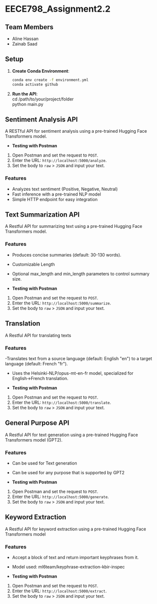 # EECE798_Assignment2.2

## Team Members  
- Aline Hassan  
- Zainab Saad  


## Setup  
1. **Create Conda Environment**:  
   ```bash  
   conda env create -f environment.yml  
   conda activate github  
   ```  

2. **Run the API**:  
   cd /path/to/your/project/folder  
   python main.py
 
## Sentiment Analysis API  

A RESTful API for sentiment analysis using a pre-trained Hugging Face Transformers model.  
 
- **Testing with Postman** 
1. Open Postman and set the request to `POST`.  
2. Enter the URL: `http://localhost:5000/analyze`.  
3. Set the body to `raw` > `JSON` and input your text.
   
### Features  
- Analyzes text sentiment (Positive, Negative, Neutral)  
- Fast inference with a pre-trained NLP model  
- Simple HTTP endpoint for easy integration
 
## Text Summarization API
A Restful API for summarizing text using a pre-trained Hugging Face Transformers model. 

### Features 
- Produces concise summaries (default: 30-130 words).
- Customizable Length
- Optional max_length and min_length parameters to control summary size.
  
- **Testing with Postman** 
1. Open Postman and set the request to `POST`.  
2. Enter the URL: `http://localhost:5000/summarize`.  
3. Set the body to `raw` > `JSON` and input your text.

## Translation
A Restful API for translating texts

### Features
-Translates text from a source language (default: English "en") to a target language (default: French "fr").
- Uses the Helsinki-NLP/opus-mt-en-fr model, specialized for English→French translation.

- **Testing with Postman** 
1. Open Postman and set the request to `POST`.  
2. Enter the URL: `http://localhost:5000/translate`.  
3. Set the body to `raw` > `JSON` and input your text.

## General Purpose API
A Restful API for text generation using a pre-trained Hugging Face Transformers model (GPT2). 

### Features
- Can be used for Text generation
- Can be used for any purpose that is supported by GPT2

- **Testing with Postman** 
1. Open Postman and set the request to `POST`.  
2. Enter the URL: `http://localhost:5000/generate`.  
3. Set the body to `raw` > `JSON` and input your text.

## Keyword Extraction
A Restful API for keyword extraction using a pre-trained Hugging Face Transformers model 

### Features
- Accept a block of text and return important keyphrases from it.
- Model used: ml6team/keyphrase-extraction-kbir-inspec

- **Testing with Postman** 
1. Open Postman and set the request to `POST`.  
2. Enter the URL: `http://localhost:5000/extract`.  
3. Set the body to `raw` > `JSON` and input your text.
